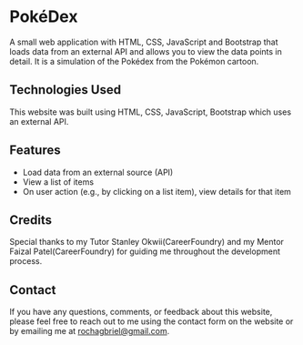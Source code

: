 # PokéDex

A small web application with HTML, CSS, JavaScript and Bootstrap that loads
data from an external API and allows you to view the data points in detail. It is a simulation of the Pokédex from the Pokémon cartoon.

## Technologies Used

This website was built using HTML, CSS, JavaScript, Bootstrap which uses an external API.

## Features

- Load data from an external source (API)
- View a list of items
- On user action (e.g., by clicking on a list item), view details for that item

## Credits

Special thanks to my Tutor Stanley Okwii(CareerFoundry) and my Mentor Faizal Patel(CareerFoundry) for guiding me throughout the development process.

## Contact

If you have any questions, comments, or feedback about this website, please feel free to reach out to me using the contact form on the website or by emailing me at rochagbriel@gmail.com.
